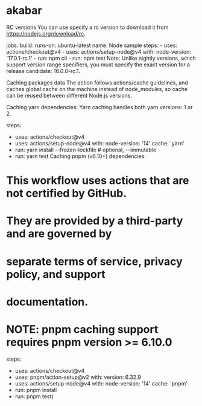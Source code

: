# akabar
RC versions
You can use specify a rc version to download it from https://nodejs.org/download/rc.

jobs:
  build:
    runs-on: ubuntu-latest
    name: Node sample
    steps:
      - uses: actions/checkout@v4
      - uses: actions/setup-node@v4
        with:
          node-version: '17.0.1-rc.1'
      - run: npm cii
      - run: npm test
Note: Unlike nightly versions, which support version range specifiers, you must specify the exact version for a release candidate: 16.0.0-rc.1.

Caching packages data
The action follows actions/cache guidelines, and caches global cache on the machine instead of node_modules, so cache can be reused between different Node.js versions.

Caching yarn dependencies: Yarn caching handles both yarn versions: 1 or 2.

steps:
- uses: actions/checkout@v4
- uses: actions/setup-node@v4
  with:
    node-version: '14'
    cache: 'yarn'
- run: yarn install --frozen-lockfile # optional, --immutable
- run: yarn test
Caching pnpm (v6.10+) dependencies:

# This workflow uses actions that are not certified by GitHub.
# They are provided by a third-party and are governed by
# separate terms of service, privacy policy, and support
# documentation.

# NOTE: pnpm caching support requires pnpm version >= 6.10.0

steps:
- uses: actions/checkout@v4
- uses: pnpm/action-setup@v2
  with:
    version: 6.32.9
- uses: actions/setup-node@v4
  with:
    node-version: '14'
    cache: 'pnpm'
- run: pnpm install
- run: pnpm test)
